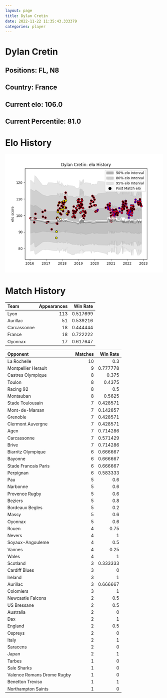 ```yaml
---  
layout: page  
title: Dylan Cretin  
date: 2022-11-22 11:35:43.333379  
categories: player  
---
```

# Dylan Cretin

## Positions: FL, N8

## Country: France

## Current elo: 106.0

## Current Percentile: 81.0

# Elo History


![elo history](history_DylanCretin.png)
# Match History


| Team        |   Appearances |   Win Rate |
|:------------|--------------:|-----------:|
| Lyon        |           113 |   0.517699 |
| Aurillac    |            51 |   0.539216 |
| Carcassonne |            18 |   0.444444 |
| France      |            18 |   0.722222 |
| Oyonnax     |            17 |   0.617647 |

| Opponent                   |   Matches |   Win Rate |
|:---------------------------|----------:|-----------:|
| La Rochelle                |        10 |   0.3      |
| Montpellier Herault        |         9 |   0.777778 |
| Castres Olympique          |         8 |   0.375    |
| Toulon                     |         8 |   0.4375   |
| Racing 92                  |         8 |   0.5      |
| Montauban                  |         8 |   0.5625   |
| Stade Toulousain           |         7 |   0.428571 |
| Mont-de-Marsan             |         7 |   0.142857 |
| Grenoble                   |         7 |   0.428571 |
| Clermont Auvergne          |         7 |   0.428571 |
| Agen                       |         7 |   0.714286 |
| Carcassonne                |         7 |   0.571429 |
| Brive                      |         7 |   0.714286 |
| Biarritz Olympique         |         6 |   0.666667 |
| Bayonne                    |         6 |   0.666667 |
| Stade Francais Paris       |         6 |   0.666667 |
| Perpignan                  |         6 |   0.583333 |
| Pau                        |         5 |   0.6      |
| Narbonne                   |         5 |   0.6      |
| Provence Rugby             |         5 |   0.6      |
| Beziers                    |         5 |   0.8      |
| Bordeaux Begles            |         5 |   0.2      |
| Massy                      |         5 |   0.6      |
| Oyonnax                    |         5 |   0.6      |
| Rouen                      |         4 |   0.75     |
| Nevers                     |         4 |   1        |
| Soyaux-Angouleme           |         4 |   0.5      |
| Vannes                     |         4 |   0.25     |
| Wales                      |         4 |   1        |
| Scotland                   |         3 |   0.333333 |
| Cardiff Blues              |         3 |   0        |
| Ireland                    |         3 |   1        |
| Aurillac                   |         3 |   0.666667 |
| Colomiers                  |         3 |   1        |
| Newcastle Falcons          |         2 |   0.5      |
| US Bressane                |         2 |   0.5      |
| Australia                  |         2 |   0        |
| Dax                        |         2 |   1        |
| England                    |         2 |   0.5      |
| Ospreys                    |         2 |   0        |
| Italy                      |         2 |   1        |
| Saracens                   |         2 |   0        |
| Japan                      |         2 |   1        |
| Tarbes                     |         1 |   0        |
| Sale Sharks                |         1 |   0        |
| Valence Romans Drome Rugby |         1 |   0        |
| Benetton Treviso           |         1 |   1        |
| Northampton Saints         |         1 |   0        |